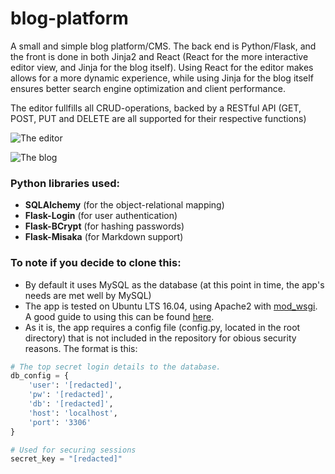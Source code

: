 # blog-platform
A small and simple blog platform/CMS. The back end is Python/Flask, and the front is done in both Jinja2 and React (React for the more interactive editor view, and Jinja for the blog itself). Using React for the editor makes allows for a more dynamic experience, while using Jinja for the blog itself ensures better search engine optimization and client performance.

The editor fullfills all CRUD-operations, backed by a RESTful API (GET, POST, PUT and DELETE are all supported for their respective functions)

![The editor](https://i.imgur.com/VduF06e.png)

![The blog](https://i.imgur.com/B6KBD3D.png)

### Python libraries used:
* **SQLAlchemy** (for the object-relational mapping)
* **Flask-Login** (for user authentication)
* **Flask-BCrypt** (for hashing passwords)
* **Flask-Misaka** (for Markdown support)

### To note if you decide to clone this:
* By default it uses MySQL as the database (at this point in time, the app's needs are met well by MySQL)
* The app is tested on Ubuntu LTS 16.04, using Apache2 with [mod_wsgi](https://modwsgi.readthedocs.io/en/develop/). A good guide to using this can be found [here](http://terokarvinen.com/2016/deploy-flask-python3-on-apache2-ubuntu).
* As it is, the app requires a config file (config.py, located in the root directory) that is not included in the repository for obious security reasons. The format is this:
```python
# The top secret login details to the database.
db_config = {
    'user': '[redacted]',
    'pw': '[redacted]',
    'db': '[redacted]',
    'host': 'localhost',
    'port': '3306'
}

# Used for securing sessions
secret_key = "[redacted]"
```
